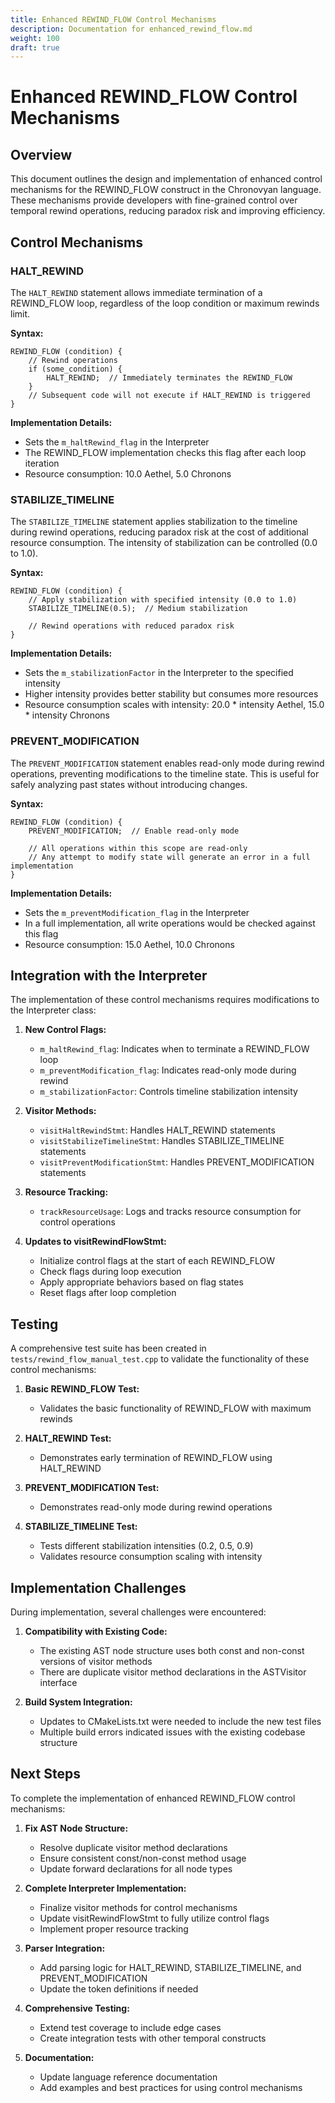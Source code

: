 ```yaml
---
title: Enhanced REWIND_FLOW Control Mechanisms
description: Documentation for enhanced_rewind_flow.md
weight: 100
draft: true
---
```


# Enhanced REWIND_FLOW Control Mechanisms

## Overview

This document outlines the design and implementation of enhanced control mechanisms for the REWIND_FLOW construct in the Chronovyan language. These mechanisms provide developers with fine-grained control over temporal rewind operations, reducing paradox risk and improving efficiency.

## Control Mechanisms

### HALT_REWIND

The `HALT_REWIND` statement allows immediate termination of a REWIND_FLOW loop, regardless of the loop condition or maximum rewinds limit.

**Syntax:**
```
REWIND_FLOW (condition) {
    // Rewind operations
    if (some_condition) {
        HALT_REWIND;  // Immediately terminates the REWIND_FLOW
    }
    // Subsequent code will not execute if HALT_REWIND is triggered
}
```

**Implementation Details:**
- Sets the `m_haltRewind_flag` in the Interpreter
- The REWIND_FLOW implementation checks this flag after each loop iteration
- Resource consumption: 10.0 Aethel, 5.0 Chronons

### STABILIZE_TIMELINE

The `STABILIZE_TIMELINE` statement applies stabilization to the timeline during rewind operations, reducing paradox risk at the cost of additional resource consumption. The intensity of stabilization can be controlled (0.0 to 1.0).

**Syntax:**
```
REWIND_FLOW (condition) {
    // Apply stabilization with specified intensity (0.0 to 1.0)
    STABILIZE_TIMELINE(0.5);  // Medium stabilization
    
    // Rewind operations with reduced paradox risk
}
```

**Implementation Details:**
- Sets the `m_stabilizationFactor` in the Interpreter to the specified intensity
- Higher intensity provides better stability but consumes more resources
- Resource consumption scales with intensity: 20.0 * intensity Aethel, 15.0 * intensity Chronons

### PREVENT_MODIFICATION

The `PREVENT_MODIFICATION` statement enables read-only mode during rewind operations, preventing modifications to the timeline state. This is useful for safely analyzing past states without introducing changes.

**Syntax:**
```
REWIND_FLOW (condition) {
    PREVENT_MODIFICATION;  // Enable read-only mode
    
    // All operations within this scope are read-only
    // Any attempt to modify state will generate an error in a full implementation
}
```

**Implementation Details:**
- Sets the `m_preventModification_flag` in the Interpreter
- In a full implementation, all write operations would be checked against this flag
- Resource consumption: 15.0 Aethel, 10.0 Chronons

## Integration with the Interpreter

The implementation of these control mechanisms requires modifications to the Interpreter class:

1. **New Control Flags:**
   - `m_haltRewind_flag`: Indicates when to terminate a REWIND_FLOW loop
   - `m_preventModification_flag`: Indicates read-only mode during rewind
   - `m_stabilizationFactor`: Controls timeline stabilization intensity

2. **Visitor Methods:**
   - `visitHaltRewindStmt`: Handles HALT_REWIND statements
   - `visitStabilizeTimelineStmt`: Handles STABILIZE_TIMELINE statements
   - `visitPreventModificationStmt`: Handles PREVENT_MODIFICATION statements

3. **Resource Tracking:**
   - `trackResourceUsage`: Logs and tracks resource consumption for control operations

4. **Updates to visitRewindFlowStmt:**
   - Initialize control flags at the start of each REWIND_FLOW
   - Check flags during loop execution
   - Apply appropriate behaviors based on flag states
   - Reset flags after loop completion

## Testing

A comprehensive test suite has been created in `tests/rewind_flow_manual_test.cpp` to validate the functionality of these control mechanisms:

1. **Basic REWIND_FLOW Test:**
   - Validates the basic functionality of REWIND_FLOW with maximum rewinds

2. **HALT_REWIND Test:**
   - Demonstrates early termination of REWIND_FLOW using HALT_REWIND

3. **PREVENT_MODIFICATION Test:**
   - Demonstrates read-only mode during rewind operations

4. **STABILIZE_TIMELINE Test:**
   - Tests different stabilization intensities (0.2, 0.5, 0.9)
   - Validates resource consumption scaling with intensity

## Implementation Challenges

During implementation, several challenges were encountered:

1. **Compatibility with Existing Code:**
   - The existing AST node structure uses both const and non-const versions of visitor methods
   - There are duplicate visitor method declarations in the ASTVisitor interface

2. **Build System Integration:**
   - Updates to CMakeLists.txt were needed to include the new test files
   - Multiple build errors indicated issues with the existing codebase structure

## Next Steps

To complete the implementation of enhanced REWIND_FLOW control mechanisms:

1. **Fix AST Node Structure:**
   - Resolve duplicate visitor method declarations
   - Ensure consistent const/non-const method usage
   - Update forward declarations for all node types

2. **Complete Interpreter Implementation:**
   - Finalize visitor methods for control mechanisms
   - Update visitRewindFlowStmt to fully utilize control flags
   - Implement proper resource tracking

3. **Parser Integration:**
   - Add parsing logic for HALT_REWIND, STABILIZE_TIMELINE, and PREVENT_MODIFICATION
   - Update the token definitions if needed

4. **Comprehensive Testing:**
   - Extend test coverage to include edge cases
   - Create integration tests with other temporal constructs

5. **Documentation:**
   - Update language reference documentation
   - Add examples and best practices for using control mechanisms